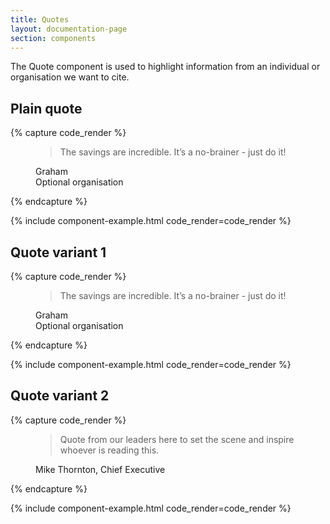 ```yaml
---
title: Quotes
layout: documentation-page
section: components
---
```


The Quote component is used to highlight information from an individual or organisation we want to cite.

## Plain quote

{% capture code_render %}
<figure class="blockquote-wrapper">
  <blockquote class="blockquote">
    <p>The savings are incredible. It’s a no-brainer - just do it!</p>
  </blockquote>
  <figcaption class="blockquote-footer">
    Graham<br>
    <span>Optional organisation</span>
  </figcaption>
</figure>
{% endcapture %}

{% include component-example.html code_render=code_render %}

## Quote variant 1

{% capture code_render %}
<figure class="blockquote-wrapper green">
  <blockquote class="blockquote">
    <p>The savings are incredible. It’s a no-brainer - just do it!</p>
  </blockquote>
  <figcaption class="blockquote-footer">
    Graham<br>
    <span>Optional organisation</span>
  </figcaption>
</figure>
{% endcapture %}

{% include component-example.html code_render=code_render %}

## Quote variant 2

{% capture code_render %}
<div class="blockquote-img yellow">
  <figure class="blockquote-wrapper">
    <blockquote class="blockquote">
      <p>Quote from our leaders here to set the scene and inspire whoever is reading this. </p>
    </blockquote>
    <figcaption class="blockquote-footer">
      Mike Thornton, Chief Executive
    </figcaption>
  </figure>
  <div class="blockquote-bg-img" style="background-image: url('../assets/example-images/quote-img.jpeg');"></div>
</div>
{% endcapture %}

{% include component-example.html code_render=code_render %}
